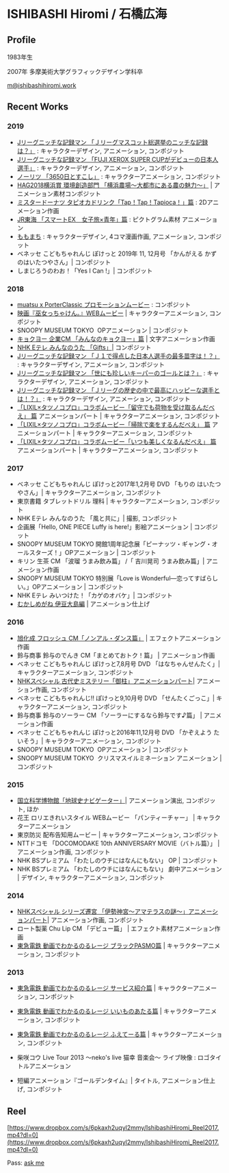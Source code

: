 # ISHIBASHI Hiromi / 石橋広海

## Profile

1983年生

2007年 多摩美術大学グラフィックデザイン学科卒

[m@ishibashihiromi.work](mailto:m@ishibashihiromi.work)

## Recent Works

### 2019

- [Jリーグニッチな記録マン 「Ｊリーグマスコット総選挙のニッチな記録は？」](https://www.youtube.com/watch?v=UADV0hmUbDY) : キャラクターデザイン, アニメーション, コンポジット 
- [Jリーグニッチな記録マン 「FUJI XEROX SUPER CUPがデビューの日本人選手」](https://www.youtube.com/watch?v=JUg130IeNH0) : キャラクターデザイン, アニメーション, コンポジット
- [ノーリツ 「3650日とすこし」](https://www.noritz.co.jp/noritzchannel/) : キャラクターアニメーション, コンポジット
- [HAG2018横浜賞 環境創造部門 「横浜農場〜大都市にある農の魅力〜」](https://www.youtube.com/watch?v=euWBPZLpFCs&feature=youtu.be) | アニメーション素材コンポジット
- [ミスタードーナツ タピオカドリンク「Tap！Tap！Tapioca！」篇](https://www.youtube.com/watch?v=3o3lrDLNrDw) : 2Dアニメーション作画
- [JR東海 「スマートEX　女子旅×青年」篇](https://www.youtube.com/watch?v=zl-jiY2Lbm4) : ピクトグラム素材 アニメーション
- [ももまち](https://twitter.com/momotaro_machi) : キャラクターデザイン, 4コマ漫画作画, アニメーション, コンポジット
- ベネッセ こどもちゃれんじ ぽけっと 2019年 11, 12月号 「かんがえる かずのはいたつやさん」| コンポジット
- しまじろうのわお！「Yes I Can !」| コンポジット

### 2018

- [muatsu x PorterClassic プロモーションムービー](https://www.instagram.com/p/Bdcaqqbl5vG/?taken-by=porter_classic_ginza) : コンポジット
- [映画『巫女っちゃけん。』WEBムービー](https://www.youtube.com/watch?v=dqJc2iG-XyE) | キャラクターアニメーション, コンポジット
- SNOOPY MUSEUM TOKYO ‏  OPアニメーション | コンポジット
- [キョクヨー 企業CM 「みんなのキョクヨー」篇](https://www.youtube.com/watch?v=7-gvt02_3Io) | 文字アニメーション作画
- [NHK Eテレ みんなのうた 「Gifts」](http://www.nhk.or.jp/minna/songs/MIN201808_01/)| コンポジット
- [Jリーグニッチな記録マン 「Ｊ１で得点した日本人選手の最多苗字は！？」](https://www.youtube.com/watch?v=392NFWhtB8Q) : キャラクターデザイン, アニメーション, コンポジット
- [Jリーグニッチな記録マン 「世にも珍しいキーパーのゴールとは？」](https://www.youtube.com/watch?v=GrgVi_4dfHU) : キャラクターデザイン, アニメーション, コンポジット 
- [Jリーグニッチな記録マン 「Ｊリーグの歴史の中で最高にハッピーな選手とは！？」](https://www.youtube.com/watch?v=akEgTTGjYG0) : キャラクターデザイン, アニメーション, コンポジット 
- [「LIXIL×タツノコプロ」コラボムービー「留守でも荷物を受け取るんだべえ」 篇](https://youtu.be/Ef7EfXrb_rU) アニメーションパート | キャラクターアニメーション, コンポジット 
- [「LIXIL×タツノコプロ」コラボムービー「掃除で楽をするんだべえ」 篇](https://youtu.be/biJkcPHxcRA) アニメーションパート | キャラクターアニメーション, コンポジット 
- [「LIXIL×タツノコプロ」コラボムービー「いつも美しくなるんだべえ」 篇](https://youtu.be/P3zsNgBE4SA) アニメーションパート | キャラクターアニメーション, コンポジット 


### 2017

- ベネッセ こどもちゃれんじ ぽけっと2017年1,2月号 DVD 「もりの はいたつやさん」| キャラクターアニメーション,  コンポジット
- 東京書籍 タブレットドリル 理科 | キャラクターアニメーション, コンポジット
- NHK Eテレ みんなのうた 「風と共に」| 撮影, コンポジット
- 企画展「Hello, ONE PIECE Luffy is here!」影絵アニメーション | コンポジット
- SNOOPY MUSEUM TOKYO ‏開館1周年記念展「ピーナッツ・ギャング・オールスターズ！」OPアニメーション | コンポジット
- キリン 生茶 CM 「波瑠 うまみ飲み篇」 /「 吉川晃司 うまみ飲み篇」| アニメーション作画
- SNOOPY MUSEUM TOKYO ‏特別展「Love is Wonderful―恋ってすばらしい。」OPアニメーション | コンポジット
- NHK Eテレ みいつけた！「カゲのオバケ」| コンポジット
- [むかしめがね 伊豆大島編](http://www.robot.co.jp/special/mukashimegane/) | アニメーション仕上げ

### 2016

- [旭化成 フロッシュ CM「ノンアル・ダンス篇」](http://www.asahi-kasei.co.jp/asahi/jp/news/2015/li160301.html) | エフェクトアニメーション作画
- 鈴与商事 鈴与のでんき CM「まとめておトク！篇」 | アニメーション作画
- ベネッセ こどもちゃれんじ ぽけっと7,8月号 DVD 「はなちゃんせんたく」| キャラクターアニメーション, コンポジット
- [NHKスペシャル 古代史ミステリー「御柱」アニメーションパート](http://www6.nhk.or.jp/special/detail/index.html?aid=20160626)| アニメーション作画, コンポジット
- ベネッセ こどもちゃれんじ!! ぽけっと9,10月号 DVD 「せんたくごっこ」| キャラクターアニメーション, コンポジット
- 鈴与商事 鈴与のソーラー CM 「ソーラーにするなら鈴与です♪篇」 | アニメーション作画
- ベネッセ こどもちゃれんじ ぽけっと2016年11,12月号 DVD 「かぞえよう たいそう」| キャラクターアニメーション, コンポジット
- SNOOPY MUSEUM TOKYO ‏  OPアニメーション | コンポジット
- SNOOPY MUSEUM TOKYO ‏ クリスマスイルミネーション アニメーション | コンポジット

### 2015

- [国立科学博物館「地球史ナビゲーター」](http://www.kahaku.go.jp/exhibitions/permanent/renewal2015/)| アニメーション演出, コンポジット, ほか
- 花王 ロリエきれいスタイル WEBムービー 「パンティーチャー」 | キャラクターアニメーション
- 東京防災 配布告知用ムービー | キャラクターアニメーション, コンポジット 
- NTTドコモ 「DOCOMODAKE 10th ANNIVERSARY MOVIE（バトル篇）」 |  アニメーション作画, コンポジット
- NHK BSプレミアム 「わたしのウチにはなんにもない」 OP | コンポジット 
- NHK BSプレミアム 「わたしのウチにはなんにもない」 劇中アニメーション | デザイン, キャラクターアニメーション, コンポジット

### 2014

- [NHKスペシャル シリーズ遷宮 「伊勢神宮～アマテラスの謎～」アニメーションパート](http://www6.nhk.or.jp/special/detail/index.html?aid=20140101)| アニメーション作画, コンポジット
- ロート製薬 Chu Lip CM 「デビュー篇」 | エフェクト素材アニメーション作画
- [東急電鉄 動画でわかるのるレージ ブラックPASMO篇](https://www.youtube.com/watch?v=kyySgVGNvdo) | キャラクターアニメーション, コンポジット

### 2013

- [東急電鉄 動画でわかるのるレージ サービス紹介篇](https://www.youtube.com/watch?v=XTnZtpY9pu0) | キャラクターアニメーション, コンポジット

- [東急電鉄 動画でわかるのるレージ いいものあたる篇](https://www.youtube.com/watch?v=RKPreu9xPZU) | キャラクターアニメーション, コンポジット

- [東急電鉄 動画でわかるのるレージ  ふえてーる篇](https://www.youtube.com/watch?v=kYj_NymFWOg) | キャラクターアニメーション, コンポジット

- 柴咲コウ  Live Tour 2013 ～neko's live 猫幸 音楽会～ ライブ映像 : ロゴタイトルアニメーション

- 短編アニメーション『ゴールデンタイム』| タイトル, アニメーション仕上げ, コンポジット


## Reel

[https://www.dropbox.com/s/6pkaxh2uqyl2mmy/IshibashiHiromi_Reel2017.mp4?dl=0](https://www.dropbox.com/s/6pkaxh2uqyl2mmy/IshibashiHiromi_Reel2017.mp4?dl=0)

Pass: [ask me](mailto:ishbsh@gmail.com)


